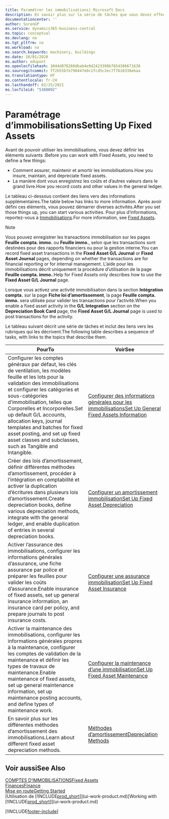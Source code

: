 ```yaml
---
title: Paramétrer les immobilisations| Microsoft Docs
description: En savoir plus sur la série de tâches que vous devez effectuer pour configurer les immobilisations, telles que les machines ou les bâtiments.
documentationcenter: ''
author: SorenGP
ms.service: dynamics365-business-central
ms.topic: conceptual
ms.devlang: na
ms.tgt_pltfrm: na
ms.workload: na
ms.search.keywords: machinery, buildings
ms.date: 10/01/2020
ms.author: edupont
ms.openlocfilehash: 3044d878260dbab4e9d2423398b7654386671638
ms.sourcegitcommit: ff2b55b7e790447e0c1fcd5c2ec7f7610338ebaa
ms.translationtype: HT
ms.contentlocale: fr-CH
ms.lasthandoff: 02/15/2021
ms.locfileid: "5380092"
---
```

# <a name="setting-up-fixed-assets"></a><span data-ttu-id="d2dda-103">Paramétrage d’immobilisations</span><span class="sxs-lookup"><span data-stu-id="d2dda-103">Setting Up Fixed Assets</span></span>
<span data-ttu-id="d2dda-104">Avant de pouvoir utiliser les immobilisations, vous devez définir les éléments suivants :</span><span class="sxs-lookup"><span data-stu-id="d2dda-104">Before you can work with Fixed Assets, you need to define a few things:</span></span>  

* <span data-ttu-id="d2dda-105">Comment assurer, maintenir et amortir les immobilisations.</span><span class="sxs-lookup"><span data-stu-id="d2dda-105">How you insure, maintain, and depreciate fixed assets.</span></span>  
* <span data-ttu-id="d2dda-106">La manière dont vous enregistrez les coûts et d’autres valeurs dans le grand livre.</span><span class="sxs-lookup"><span data-stu-id="d2dda-106">How you record costs and other values in the general ledger.</span></span>  

<span data-ttu-id="d2dda-107">Le tableau ci-dessous contient des liens vers des informations supplémentaires.</span><span class="sxs-lookup"><span data-stu-id="d2dda-107">The table below has links to more information.</span></span> <span data-ttu-id="d2dda-108">Après avoir défini ces éléments, vous pouvez démarrer diverses activités.</span><span class="sxs-lookup"><span data-stu-id="d2dda-108">After you set those things up, you can start various activities.</span></span> <span data-ttu-id="d2dda-109">Pour plus d’informations, reportez-vous à [Immobilisations](fa-manage.md).</span><span class="sxs-lookup"><span data-stu-id="d2dda-109">For more information, see [Fixed Assets](fa-manage.md).</span></span>  

> [!NOTE]  
>   <span data-ttu-id="d2dda-110">Vous pouvez enregistrer les transactions immobilisation sur les pages **Feuille compta. immo.** ou **Feuille immo.**, selon que les transactions sont destinées pour des rapports financiers ou pour la gestion interne.</span><span class="sxs-lookup"><span data-stu-id="d2dda-110">You can record fixed asset transactions in the **Fixed Asset G/L Journal** or **Fixed Asset Journal** pages, depending on whether the transactions are for financial reporting or for internal management.</span></span> <span data-ttu-id="d2dda-111">L’aide pour les immobilisations décrit uniquement la procédure d’utilisation de la page **Feuille compta. immo.**.</span><span class="sxs-lookup"><span data-stu-id="d2dda-111">Help for Fixed Assets only describes how to use the **Fixed Asset G/L Journal** page.</span></span>  

<span data-ttu-id="d2dda-112">Lorsque vous activez une activité immobilisation dans la section **Intégration compta.** sur la page **Fiche loi d’amortissement**, la page **Feuille compta. immo.** sera utilisée pour valider les transactions pour l’activité.</span><span class="sxs-lookup"><span data-stu-id="d2dda-112">When you enable a fixed asset activity in the **G/L Integration** section on the **Depreciation Book Card** page, the **Fixed Asset G/L Journal** page is used to post transactions for the activity.</span></span>

<span data-ttu-id="d2dda-113">Le tableau suivant décrit une série de tâches et inclut des liens vers les rubriques qui les décrivent.</span><span class="sxs-lookup"><span data-stu-id="d2dda-113">The following table describes a sequence of tasks, with links to the topics that describe them.</span></span>  

| <span data-ttu-id="d2dda-114">Pour</span><span class="sxs-lookup"><span data-stu-id="d2dda-114">To</span></span> | <span data-ttu-id="d2dda-115">Voir</span><span class="sxs-lookup"><span data-stu-id="d2dda-115">See</span></span> |
| --- | --- |
| <span data-ttu-id="d2dda-116">Configurer les comptes généraux par défaut, les clés de ventilation, les modèles feuille et les lots pour la validation des immobilisations et configurer les catégories et sous-catégories d’immobilisation, telles que Corporelles et Incorporelles.</span><span class="sxs-lookup"><span data-stu-id="d2dda-116">Set up default G/L accounts, allocation keys, journal templates and batches for fixed asset posting, and set up fixed asset classes and subclasses, such as Tangible and Intangible.</span></span> |[<span data-ttu-id="d2dda-117">Configurer des informations générales pour les immobilisations</span><span class="sxs-lookup"><span data-stu-id="d2dda-117">Set Up General Fixed Assets Information</span></span>](fa-how-setup-general.md) |
| <span data-ttu-id="d2dda-118">Créer des lois d’amortissement, définir différentes méthodes d’amortissement, procéder à l’intégration en comptabilité et activer la duplication d’écritures dans plusieurs lois d’amortissement.</span><span class="sxs-lookup"><span data-stu-id="d2dda-118">Create depreciation books, define various depreciation methods, integrate with the general ledger, and enable duplication of entries in several depreciation books.</span></span> |[<span data-ttu-id="d2dda-119">Configurer un amortissement immobilisation</span><span class="sxs-lookup"><span data-stu-id="d2dda-119">Set Up Fixed Asset Depreciation</span></span>](fa-how-setup-depreciation.md) |
| <span data-ttu-id="d2dda-120">Activer l’assurance des immobilisations, configurer les informations générales d’assurance, une fiche assurance par police et préparer les feuilles pour valider les coûts d’assurance.</span><span class="sxs-lookup"><span data-stu-id="d2dda-120">Enable insurance of fixed assets, set up general insurance information, an insurance card per policy, and prepare journals to post insurance costs.</span></span> |[<span data-ttu-id="d2dda-121">Configurer une assurance immobilisation</span><span class="sxs-lookup"><span data-stu-id="d2dda-121">Set Up Fixed Asset Insurance</span></span>](fa-how-setup-insurance.md) |
| <span data-ttu-id="d2dda-122">Activer la maintenance des immobilisations, configurer les informations générales propres à la maintenance, configurer les comptes de validation de la maintenance et définir les types de travaux de maintenance.</span><span class="sxs-lookup"><span data-stu-id="d2dda-122">Enable maintenance of fixed assets, set up general maintenance information, set up maintenance posting accounts, and define types of maintenance work.</span></span> |[<span data-ttu-id="d2dda-123">Configurer la maintenance d’une immobilisation</span><span class="sxs-lookup"><span data-stu-id="d2dda-123">Set Up Fixed Asset Maintenance</span></span>](fa-how-setup-maintenance.md) |
| <span data-ttu-id="d2dda-124">En savoir plus sur les différentes méthodes d’amortissement des immobilisations.</span><span class="sxs-lookup"><span data-stu-id="d2dda-124">Learn about different fixed asset depreciation methods.</span></span> |[<span data-ttu-id="d2dda-125">Méthodes d’amortissement</span><span class="sxs-lookup"><span data-stu-id="d2dda-125">Depreciation Methods</span></span>](fa-depreciation-methods.md) |

## <a name="see-also"></a><span data-ttu-id="d2dda-126">Voir aussi</span><span class="sxs-lookup"><span data-stu-id="d2dda-126">See Also</span></span>
[<span data-ttu-id="d2dda-127">COMPTES D’IMMOBILISATIONS</span><span class="sxs-lookup"><span data-stu-id="d2dda-127">Fixed Assets</span></span>](fa-manage.md)  
[<span data-ttu-id="d2dda-128">Finances</span><span class="sxs-lookup"><span data-stu-id="d2dda-128">Finance</span></span>](finance.md)  
[<span data-ttu-id="d2dda-129">Mise en route</span><span class="sxs-lookup"><span data-stu-id="d2dda-129">Getting Started</span></span>](product-get-started.md)  
<span data-ttu-id="d2dda-130">[Utilisation de [!INCLUDE[prod_short](includes/prod_short.md)]](ui-work-product.md)</span><span class="sxs-lookup"><span data-stu-id="d2dda-130">[Working with [!INCLUDE[prod_short](includes/prod_short.md)]](ui-work-product.md)</span></span>


[!INCLUDE[footer-include](includes/footer-banner.md)]